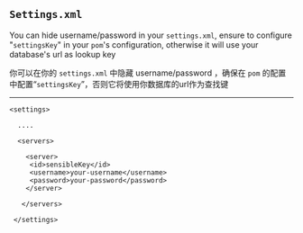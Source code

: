 ## `Settings.xml`

You can hide username/password in your `settings.xml`, ensure to configure "`settingsKey`" in your `pom`'s configuration, otherwise it will use your database's url as lookup key


你可以在你的 `settings.xml` 中隐藏 username/password ，确保在 `pom` 的配置中配置“`settingsKey`”，否则它将使用你数据库的url作为查找键

---

```text
<settings>

  ....

  <servers>
  
    <server>
     <id>sensibleKey</id>
     <username>your-username</username>
     <password>your-password</password>
    </server>

   </servers>
 
 </settings>
```
